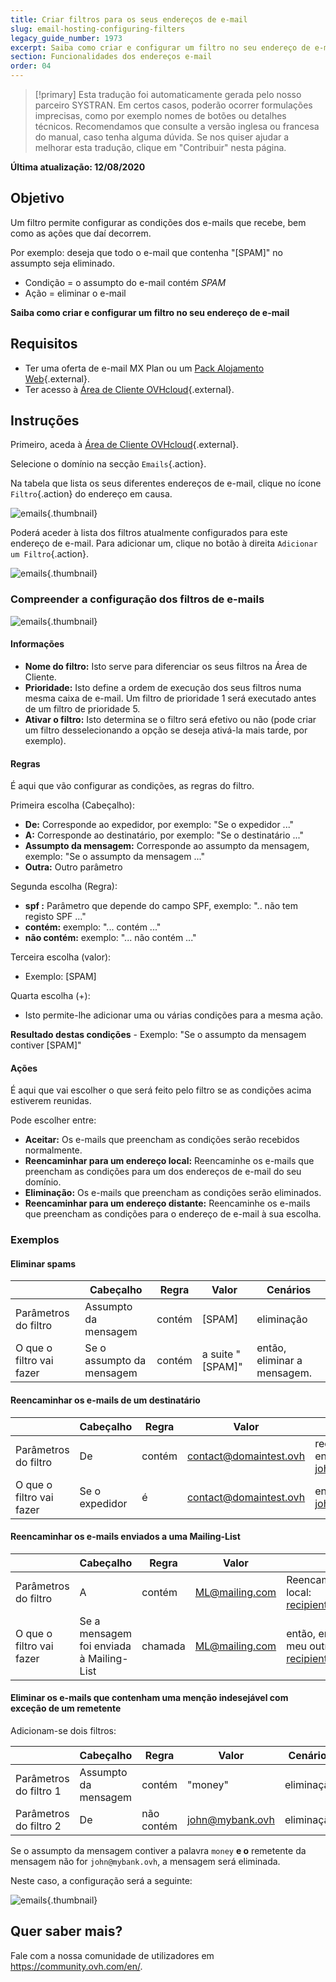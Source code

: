 ```yaml
---
title: Criar filtros para os seus endereços de e-mail
slug: email-hosting-configuring-filters
legacy_guide_number: 1973
excerpt: Saiba como criar e configurar um filtro no seu endereço de e-mail
section: Funcionalidades dos endereços e-mail
order: 04
---
```


> [!primary]
> Esta tradução foi automaticamente gerada pelo nosso parceiro SYSTRAN. Em certos casos, poderão ocorrer formulações imprecisas, como por exemplo nomes de botões ou detalhes técnicos. Recomendamos que consulte a versão inglesa ou francesa do manual, caso tenha alguma dúvida. Se nos quiser ajudar a melhorar esta tradução, clique em "Contribuir" nesta página.
>

**Última atualização: 12/08/2020**

## Objetivo

Um filtro permite configurar as condições dos e-mails que recebe, bem como as ações que daí decorrem.

Por exemplo: deseja que todo o e-mail que contenha "[SPAM]" no assumpto seja eliminado.

- Condição = o assumpto do e-mail contém *SPAM*
- Ação = eliminar o e-mail

**Saiba como criar e configurar um filtro no seu endereço de e-mail**

## Requisitos

- Ter uma oferta de e-mail MX Plan ou um [Pack Alojamento Web](https://www.ovh.pt/alojamento-partilhado/){.external}.
- Ter acesso à [Área de Cliente OVHcloud](https://www.ovh.com/auth/?action=gotomanager&from=https://www.ovh.pt/&ovhSubsidiary=pt){.external}.

## Instruções

Primeiro, aceda à [Área de Cliente OVHcloud](https://www.ovh.com/auth/?action=gotomanager&from=https://www.ovh.pt/&ovhSubsidiary=pt){.external}.

Selecione o domínio na secção `Emails`{.action}.

Na tabela que lista os seus diferentes endereços de e-mail, clique no ícone `Filtro`{.action} do endereço em causa.

![emails](images/img_3239.jpg){.thumbnail}

Poderá aceder à lista dos filtros atualmente configurados para este endereço de e-mail. Para adicionar um, clique no botão à direita `Adicionar um Filtro`{.action}.

![emails](images/img_3240.jpg){.thumbnail}

### Compreender a configuração dos filtros de e-mails

![emails](images/img_3241.jpg){.thumbnail}

#### Informações

- **Nome do filtro:** Isto serve para diferenciar os seus filtros na Área de Cliente.
- **Prioridade:** Isto define a ordem de execução dos seus filtros numa mesma caixa de e-mail. Um filtro de prioridade 1 será executado antes de um filtro de prioridade 5.
- **Ativar o filtro:** Isto determina se o filtro será efetivo ou não (pode criar um filtro desselecionando a opção se deseja ativá-la mais tarde, por exemplo).

#### Regras

É aqui que vão configurar as condições, as regras do filtro.

Primeira escolha (Cabeçalho):

- **De:** Corresponde ao expedidor, por exemplo: "Se o expedidor ..."
- **A:** Corresponde ao destinatário, por exemplo: "Se o destinatário ..."
- **Assumpto da mensagem:** Corresponde ao assumpto da mensagem, exemplo: "Se o assumpto da mensagem ..."
- **Outra:** Outro parâmetro

Segunda escolha (Regra):

- **spf :** Parâmetro que depende do campo SPF, exemplo: ".. não tem registo SPF ..."
- **contém:** exemplo: "... contém ..."
- **não contém:** exemplo: "... não contém ..."

Terceira escolha (valor):

- Exemplo: [SPAM]

Quarta escolha (+):

- Isto permite-lhe adicionar uma ou várias condições para a mesma ação.

**Resultado destas condições** - Exemplo: "Se o assumpto da mensagem contiver [SPAM]"

#### Ações
É aqui que vai escolher o que será feito pelo filtro se as condições acima estiverem reunidas.

Pode escolher entre:

- **Aceitar:** Os e-mails que preencham as condições serão recebidos normalmente.
- **Reencaminhar para um endereço local:** Reencaminhe os e-mails que preencham as condições para um dos endereços de e-mail do seu domínio.
- **Eliminação:** Os e-mails que preencham as condições serão eliminados.
- **Reencaminhar para um endereço distante:** Reencaminhe os e-mails que preencham as condições para o endereço de e-mail à sua escolha.

### Exemplos

#### Eliminar spams

||Cabeçalho|Regra|Valor|Cenários|
|---|---|---|---|---|
|Parâmetros do filtro|Assumpto da mensagem|contém|[SPAM]|eliminação|
|O que o filtro vai fazer|Se o assumpto da mensagem|contém|a suite "[SPAM]"|então, eliminar a mensagem.|

#### Reencaminhar os e-mails de um destinatário

||Cabeçalho|Regra|Valor|Cenários|
|---|---|---|---|---|
|Parâmetros do filtro|De|contém|contact@domaintest.ovh|reencaminhar para um endereço remoto: john@otherdomain.ovh|
|O que o filtro vai fazer|Se o expedidor|é|contact@domaintest.ovh|enviar o e-mail para john@otherdomain.ovh|

#### Reencaminhar os e-mails enviados a uma Mailing-List

||Cabeçalho|Regra|Valor|Cenários|
|---|---|---|---|---|
|Parâmetros do filtro|A|contém|ML@mailing.com|Reencaminhar para um endereço local: recipient@mypersonaldomain.ovh|
|O que o filtro vai fazer|Se a mensagem foi enviada à Mailing-List|chamada|ML@mailing.com|então, enviar a mensagem para o meu outro endereço: recipient@mypersonaldomain.ovh|

#### Eliminar os e-mails que contenham uma menção indesejável com exceção de um remetente

Adicionam-se dois filtros:

||Cabeçalho|Regra|Valor|Cenários|
|---|---|---|---|---|
|Parâmetros do filtro 1|Assumpto da mensagem|contém|"money"|eliminação|
|Parâmetros do filtro 2|De|não contém|john@mybank.ovh|eliminação|

Se o assumpto da mensagem contiver a palavra `money` **e o** remetente da mensagem não for `john@mybank.ovh`, a mensagem será eliminada.

Neste caso, a configuração será a seguinte:

![emails](images/img_3242.jpg){.thumbnail}

## Quer saber mais?

Fale com a nossa comunidade de utilizadores em <https://community.ovh.com/en/>.
